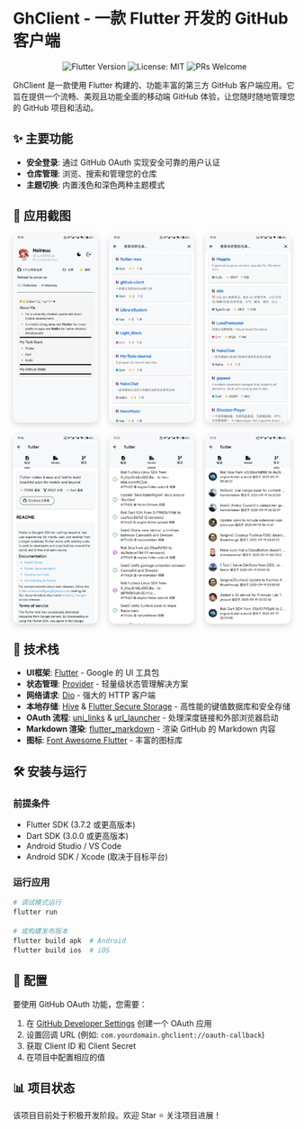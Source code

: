 # GhClient - 一款 Flutter 开发的 GitHub 客户端

<p align="center">
  <img src="https://img.shields.io/badge/Flutter-3.7.2+-02569B?logo=flutter" alt="Flutter Version" />
  <img src="https://img.shields.io/badge/License-MIT-green.svg" alt="License: MIT" />
  <img src="https://img.shields.io/badge/PRs-welcome-brightgreen.svg" alt="PRs Welcome" />
</p>

GhClient 是一款使用 Flutter 构建的、功能丰富的第三方 GitHub 客户端应用。它旨在提供一个流畅、美观且功能全面的移动端 GitHub 体验，让您随时随地管理您的 GitHub 项目和活动。

## ✨ 主要功能

- **安全登录**: 通过 GitHub OAuth 实现安全可靠的用户认证
- **仓库管理**: 浏览、搜索和管理您的仓库
- **主题切换**: 内置浅色和深色两种主题模式

## 📱 应用截图

<div align="center" style="display: flex; gap: 20px; flex-wrap: wrap;">
  <img src="home_page.jpg" alt="主页界面预览" style="width: 30%; max-width: 300px; border-radius: 12px; box-shadow: 0 4px 12px rgba(0,0,0,0.15);">
  <img src="repos_page.jpg" alt="仓库界面预览" style="width: 30%; max-width: 300px; border-radius: 12px; box-shadow: 0 4px 12px rgba(0,0,0,0.15);">
  <img src="starred_page.jpg" alt="星标界面预览" style="width: 30%; max-width: 300px; border-radius: 12px; box-shadow: 0 4px 12px rgba(0,0,0,0.15);">
  <img src="detail_page.jpg" alt="概述界面预览" style="width: 30%; max-width: 300px; border-radius: 12px; box-shadow: 0 4px 12px rgba(0,0,0,0.15);">
  <img src="issues_page.jpg" alt="议题界面预览" style="width: 30%; max-width: 300px; border-radius: 12px; box-shadow: 0 4px 12px rgba(0,0,0,0.15);">
  <img src="commits_page.jpg" alt="提交界面预览" style="width: 30%; max-width: 300px; border-radius: 12px; box-shadow: 0 4px 12px rgba(0,0,0,0.15);">
</div>

## 🚀 技术栈

- **UI框架**: [Flutter](https://flutter.dev/) - Google 的 UI 工具包
- **状态管理**: [Provider](https://pub.dev/packages/provider) - 轻量级状态管理解决方案
- **网络请求**: [Dio](https://pub.dev/packages/dio) - 强大的 HTTP 客户端
- **本地存储**: [Hive](https://pub.dev/packages/hive) & [Flutter Secure Storage](https://pub.dev/packages/flutter_secure_storage) - 高性能的键值数据库和安全存储
- **OAuth 流程**: [uni_links](https://pub.dev/packages/uni_links) & [url_launcher](https://pub.dev/packages/url_launcher) - 处理深度链接和外部浏览器启动
- **Markdown 渲染**: [flutter_markdown](https://pub.dev/packages/flutter_markdown) - 渲染 GitHub 的 Markdown 内容
- **图标**: [Font Awesome Flutter](https://pub.dev/packages/font_awesome_flutter) - 丰富的图标库

## 🛠️ 安装与运行

### 前提条件

- Flutter SDK (3.7.2 或更高版本)
- Dart SDK (3.0.0 或更高版本)
- Android Studio / VS Code
- Android SDK / Xcode (取决于目标平台)


### 运行应用

```bash
# 调试模式运行
flutter run

# 或构建发布版本
flutter build apk  # Android
flutter build ios  # iOS
```

## 🔧 配置

要使用 GitHub OAuth 功能，您需要：

1. 在 [GitHub Developer Settings](https://github.com/settings/developers) 创建一个 OAuth 应用
2. 设置回调 URL (例如: `com.yourdomain.ghclient://oauth-callback`)
3. 获取 Client ID 和 Client Secret
4. 在项目中配置相应的值


## 📊 项目状态

该项目目前处于积极开发阶段。欢迎 Star ⭐ 关注项目进展！


